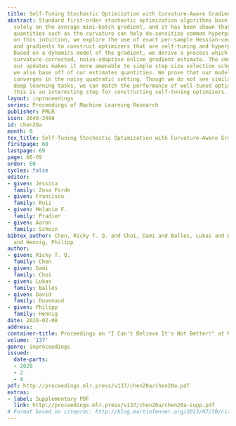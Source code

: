 ```yaml
---
title: Self-Tuning Stochastic Optimization with Curvature-Aware Gradient Filtering
abstract: Standard first-order stochastic optimization algorithms base their updates
  solely on the average mini-batch gradient, and it has been shown that tracking additional
  quantities such as the curvature can help de-sensitize common hyperparameters. Based
  on this intuition, we explore the use of exact per-sample Hessian-vector products
  and gradients to construct optimizers that are self-tuning and hyperparameter-free.
  Based on a dynamics model of the gradient, we derive a process which leads to a
  curvature-corrected, noise-adaptive online gradient estimate. The smoothness of
  our updates makes it more amenable to simple step size selection schemes, which
  we also base off of our estimates quantities. We prove that our model-based procedure
  converges in the noisy quadratic setting. Though we do not see similar gains in
  deep learning tasks, we can match the performance of well-tuned optimizers and ultimately,
  this is an interesting step for constructing self-tuning optimizers.
layout: inproceedings
series: Proceedings of Machine Learning Research
publisher: PMLR
issn: 2640-3498
id: chen20a
month: 0
tex_title: Self-Tuning Stochastic Optimization with Curvature-Aware Gradient Filtering
firstpage: 60
lastpage: 69
page: 60-69
order: 60
cycles: false
editor:
- given: Jessica 
  family: Zosa Forde
- given: Francisco
  family: Ruiz
- given: Melanie F. 
  family: Pradier
- given: Aaron 
  family: Schein
bibtex_author: Chen, Ricky T. Q. and Choi, Dami and Balles, Lukas and Duvenaud, David
  and Hennig, Philipp
author:
- given: Ricky T. Q.
  family: Chen
- given: Dami
  family: Choi
- given: Lukas
  family: Balles
- given: David
  family: Duvenaud
- given: Philipp
  family: Hennig
date: 2020-02-08
address: 
container-title: Proceedings on "I Can't Believe It's Not Better!" at NeurIPS Workshops
volume: '137'
genre: inproceedings
issued:
  date-parts:
  - 2020
  - 2
  - 8
pdf: http://proceedings.mlr.press/v137/chen20a/chen20a.pdf
extras:
- label: Supplementary PDF
  link: http://proceedings.mlr.press/v137/chen20a/chen20a-supp.pdf
# Format based on citeproc: http://blog.martinfenner.org/2013/07/30/citeproc-yaml-for-bibliographies/
---
```


